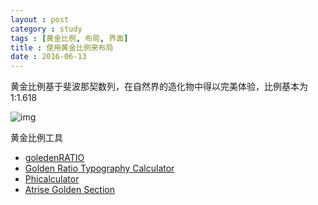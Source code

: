 ```yaml
---
layout : post
category : study
tags : [黄金比例, 布局, 界面]
title : 使用黄金比例来布局
date : 2016-06-13
---
```



黄金比例基于斐波那契数列，在自然界的造化物中得以完美体验，比例基本为1:1.618


![img](//samrain.qiniudn.com/fibonaccispiral.jpg)


黄金比例工具


- [goledenRATIO](https://itunes.apple.com/us/app/goldenratio-tool-for-every/id485258055?mt=12)
- [Golden Ratio Typography Calculator](http://www.pearsonified.com/typography/)
- [Phicalculator](http://www.thismanslife.co.uk/projects/phiculator/)
- [Atrise Golden Section](http://atrise.com/golden-section/)

